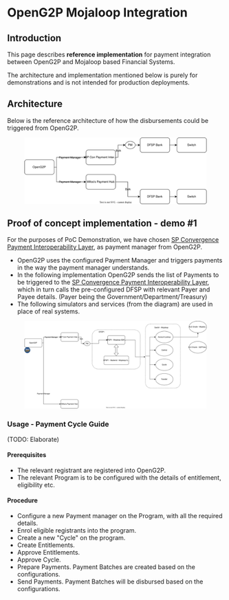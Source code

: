 # OpenG2P Mojaloop Integration

## Introduction

This page describes **reference implementation** for payment integration between OpenG2P and Mojaloop based Financial Systems.

The architecture and implementation mentioned below is purely for demonstrations and is not intended for production deployments.

## Architecture

Below is the reference architecture of how the disbursements could be triggered from OpenG2P.

<figure><img src="../../.gitbook/assets/Openg2p Payment Manager.ref.drawio.svg" alt=""><figcaption></figcaption></figure>

## Proof of concept implementation - demo #1

For the purposes of PoC Demonstration, we have chosen [SP Convergence Payment Interoperability Layer](https://sp-convergence.github.io/payments-interoperability-layer/documentation/pocs/G2P.html), as payment manager from OpenG2P.

* OpenG2P uses the configured Payment Manager and triggers payments in the way the payment manager understands.
* In the following implementation OpenG2P sends the list of Payments to be triggered to the  [SP Convergence Payment Interoperability Layer](https://sp-convergence.github.io/payments-interoperability-layer/documentation/pocs/G2P.html), which in turn calls the pre-configured DFSP with relevant Payer and Payee details. (Payer being the Government/Department/Treasury)
* The following simulators and services (from the diagram) are used in place of real systems.

<figure><img src="../../.gitbook/assets/Openg2p Payments Diagram.drawio.svg" alt=""><figcaption></figcaption></figure>

### Usage - Payment Cycle Guide

(TODO: Elaborate)

#### Prerequisites

* The relevant registrant are registered into OpenG2P.
* The relevant Program is to be configured with the details of entitlement, eligibility etc.

#### Procedure

* Configure a new Payment manager on the Program, with all the required details.
* Enrol eligible registrants into the program.
* Create a new "Cycle" on the program.
* Create Entitlements.
* Approve Entitlements.
* Approve Cycle.
* Prepare Payments. Payment Batches are created based on the configurations.&#x20;
* Send Payments. Payment Batches will be disbursed based on the configurations.
